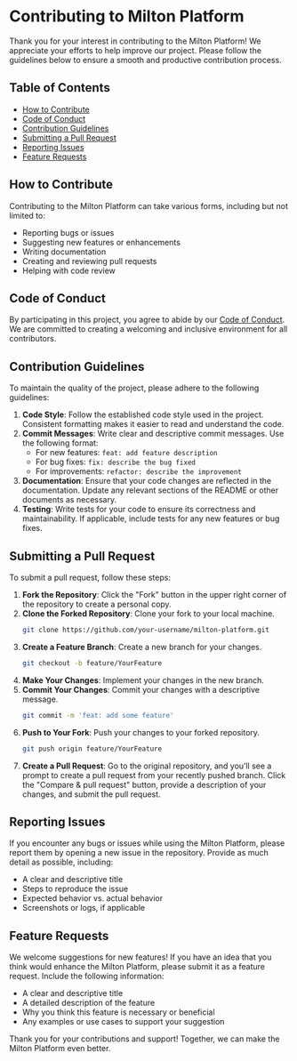 # Contributing to Milton Platform

Thank you for your interest in contributing to the Milton Platform! We appreciate your efforts to help improve our project. Please follow the guidelines below to ensure a smooth and productive contribution process.

## Table of Contents

- [How to Contribute](#how-to-contribute)
- [Code of Conduct](#code-of-conduct)
- [Contribution Guidelines](#contribution-guidelines)
- [Submitting a Pull Request](#submitting-a-pull-request)
- [Reporting Issues](#reporting-issues)
- [Feature Requests](#feature-requests)

## How to Contribute

Contributing to the Milton Platform can take various forms, including but not limited to:

- Reporting bugs or issues
- Suggesting new features or enhancements
- Writing documentation
- Creating and reviewing pull requests
- Helping with code review

## Code of Conduct

By participating in this project, you agree to abide by our [Code of Conduct](CODE_OF_CONDUCT.md). We are committed to creating a welcoming and inclusive environment for all contributors.

## Contribution Guidelines

To maintain the quality of the project, please adhere to the following guidelines:

1. **Code Style**: Follow the established code style used in the project. Consistent formatting makes it easier to read and understand the code.
2. **Commit Messages**: Write clear and descriptive commit messages. Use the following format:
   - For new features: `feat: add feature description`
   - For bug fixes: `fix: describe the bug fixed`
   - For improvements: `refactor: describe the improvement`
3. **Documentation**: Ensure that your code changes are reflected in the documentation. Update any relevant sections of the README or other documents as necessary.
4. **Testing**: Write tests for your code to ensure its correctness and maintainability. If applicable, include tests for any new features or bug fixes.

## Submitting a Pull Request

To submit a pull request, follow these steps:

1. **Fork the Repository**: Click the "Fork" button in the upper right corner of the repository to create a personal copy.
2. **Clone the Forked Repository**: Clone your fork to your local machine.
   ```bash
   git clone https://github.com/your-username/milton-platform.git
   ```
3. **Create a Feature Branch**: Create a new branch for your changes.
   ```bash
   git checkout -b feature/YourFeature
   ```
4. **Make Your Changes**: Implement your changes in the new branch.
5. **Commit Your Changes**: Commit your changes with a descriptive message.
   ```bash
   git commit -m 'feat: add some feature'
   ```
6. **Push to Your Fork**: Push your changes to your forked repository.
   ```bash
   git push origin feature/YourFeature
   ```
7. **Create a Pull Request**: Go to the original repository, and you’ll see a prompt to create a pull request from your recently pushed branch. Click the "Compare & pull request" button, provide a description of your changes, and submit the pull request.

## Reporting Issues

If you encounter any bugs or issues while using the Milton Platform, please report them by opening a new issue in the repository. Provide as much detail as possible, including:

- A clear and descriptive title
- Steps to reproduce the issue
- Expected behavior vs. actual behavior
- Screenshots or logs, if applicable

## Feature Requests

We welcome suggestions for new features! If you have an idea that you think would enhance the Milton Platform, please submit it as a feature request. Include the following information:

- A clear and descriptive title
- A detailed description of the feature
- Why you think this feature is necessary or beneficial
- Any examples or use cases to support your suggestion

Thank you for your contributions and support! Together, we can make the Milton Platform even better.
